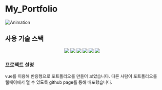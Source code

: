 # My_Portfolio
![Animation](https://github.com/iheeya/My_Portfolio/assets/149504381/c13a4b93-a3d7-4d44-b335-7d050933ee12)

## 사용 기술 스택
<div align="center">
 <img src="https://img.shields.io/badge/vuejs-%2335495e.svg?style=for-the-badge&logo=vuedotjs&logoColor=%234FC08D"/>    
 <img src="https://img.shields.io/badge/css3-%231572B6.svg?style=for-the-badge&logo=css3&logoColor=white"/>
 <img src="https://img.shields.io/badge/html5-%23E34F26.svg?style=for-the-badge&logo=html5&logoColor=white"/>
 <img src="https://img.shields.io/badge/javascript-%23323330.svg?style=for-the-badge&logo=javascript&logoColor=%23F7DF1E"/>
  <img src="https://img.shields.io/badge/github-%181717?style=for-the-badge&logo=github&logoColor=%23F7DF1E"/>
  <img src="https://img.shields.io/badge/githubpages%222222?style=for-the-badge&logo=githubpages&logoColor=%23F7DF1E"/>
 
</div>


### 프로젝트 설명
vue를 이용해 반응형으로 포트폴리오를 만들어 보았습니다.
다른 사람이 포트폴리오를 웹페이에서 열 수 있도록 github page를 통해 배포했습니다.
